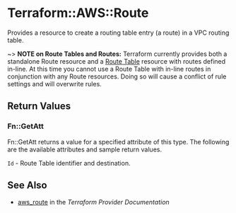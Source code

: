 # Terraform::AWS::Route

Provides a resource to create a routing table entry (a route) in a VPC routing table.

~> **NOTE on Route Tables and Routes:** Terraform currently
provides both a standalone Route resource and a [Route Table](route_table.html) resource with routes
defined in-line. At this time you cannot use a Route Table with in-line routes
in conjunction with any Route resources. Doing so will cause
a conflict of rule settings and will overwrite rules.

## Return Values

### Fn::GetAtt

Fn::GetAtt returns a value for a specified attribute of this type. The following are the available attributes and sample return values.

`Id` - Route Table identifier and destination.

## See Also

* [aws_route](https://www.terraform.io/docs/providers/aws/r/route.html) in the _Terraform Provider Documentation_